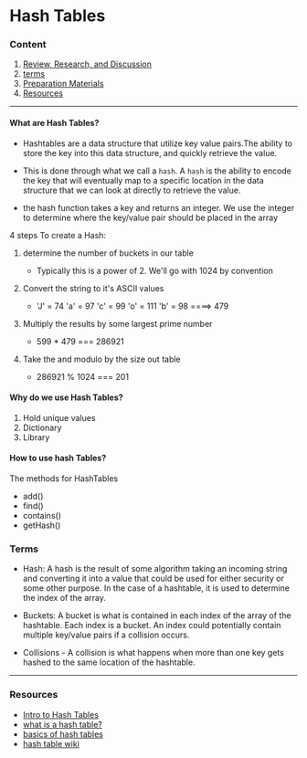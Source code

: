 # Hash Tables

### Content

1. [Review, Research, and Discussion](#review-research-and-discussion)
1. [terms](#terms)
1. [Preparation Materials](#preparation-materials)
1. [Resources](#resources)

---

#### What are Hash Tables?

- Hashtables are a data structure that utilize key value pairs.The ability to store the key into this data structure, and quickly retrieve the value.

- This is done through what we call a `hash`. A `hash` is the ability to encode the key that will eventually map to a specific location in the data structure that we can look at directly to retrieve the value.

- the hash function takes a key and returns an integer. We use the integer to determine where the key/value pair should be placed in the array

4 steps To create a Hash:

1. determine the number of buckets in our table


    - Typically this is a power of 2. We'll go with 1024 by convention

2. Convert the string to it's ASCII values


    - 'J' = 74 'a' = 97 'c' = 99  'o' = 111   'b' = 98 ====> 479

3. Multiply the results by some largest prime number


    - 599 * 479  === 286921

4. Take the and modulo by the size out table


    - 286921 % 1024 === 201

#### Why do we use Hash Tables?

1. Hold unique values
2. Dictionary
3. Library

#### How to use hash Tables?

The methods for HashTables

- add()
- find()
- contains()
- getHash()

### Terms

- Hash: A hash is the result of some algorithm taking an incoming string and converting it into a value that could be used for either security or some other purpose. In the case of a hashtable, it is used to determine the index of the array.

- Buckets: A bucket is what is contained in each index of the array of the hashtable. Each index is a bucket. An index could potentially contain multiple key/value pairs if a collision occurs.

- Collisions - A collision is what happens when more than one key gets hashed to the same location of the hashtable.

---

### Resources

- [Intro to Hash Tables](https://codefellows.github.io/common_curriculum/data_structures_and_algorithms/Code_401/class-30/resources/Hashtables.html)
- [what is a hash table?](https://www.youtube.com/watch?v=MfhjkfocRR0)
- [basics of hash tables](https://www.hackerearth.com/practice/data-structures/hash-tables/basics-of-hash-tables/tutorial/)
- [hash table wiki](https://en.wikipedia.org/wiki/Hash_table)
